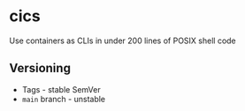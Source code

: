 # cics

Use containers as CLIs in under 200 lines of POSIX shell code

## Versioning

- Tags - stable SemVer
- `main` branch - unstable
